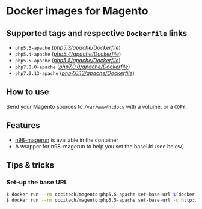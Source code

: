 # Docker images for Magento

## Supported tags and respective `Dockerfile` links

- `php5.3-apache` (_[php5.3/apache/Dockerfile](https://github.com/occitech/docker/blob/master/magento/php5.3/apache/Dockerfile)_)
- `php5.4-apache` (_[php5.4/apache/Dockerfile](https://github.com/occitech/docker/blob/master/magento/php5.4/apache/Dockerfile)_)
- `php5.5-apache` (_[php5.5/apache/Dockerfile](https://github.com/occitech/docker/blob/master/magento/php5.5/apache/Dockerfile)_)
- `php7.0.0-apache` (_[php7.0.0/apache/Dockerfile](https://github.com/occitech/docker/blob/master/magento/php7.0.0/apache/Dockerfile)_)
- `php7.0.13-apache` (_[php7.0.13/apache/Dockerfile](https://github.com/occitech/docker/blob/master/magento/php7.0.13/apache/Dockerfile)_)

## How to use

Send your Magento sources to `/var/www/htdocs` with a volume, or a `COPY`.

## Features

- [n98-magerun](https://github.com/netz98/n98-magerun) is available in the container
- A wrapper for n98-magerun to help you set the baseUrl (see below)

## Tips & tricks

### Set-up the base URL

```bash
$ docker run --rm occitech/magento:php5.5-apache set-base-url $(docker port $RUNNING_CONTAINER_ID_OR_NAME 80 | sed s/0.0.0.0://) # Only specifying a port for http://127.0.0.1:$PORT/
$ docker run --rm occitech/magento:php5.5-apache set-base-url -c http://my-custom-url/ # -c option for a custom url
```
